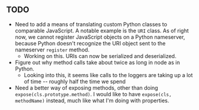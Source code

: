 ## TODO

- Need to add a means of translating custom Python classes to comparable
JavaScript. A notable example is the `URI` class. As of right now, we cannot
register JavaScript objects on a Python nameserver, because Python doesn't
recognize the URI object sent to the nameserver `register` method.
    - Working on this. URIs can now be serialized and deserialized.
- Figure out why method calls take about twice as long in node as in Python.
    - Looking into this, it seems like calls to the loggers are taking up a lot
    of time -- roughly half the time we spend
- Need a better way of exposing methods, other than doing
`expose(cls.prototype.method)`. I would like to have `expose(cls, methodName)`
instead, much like what I'm doing with properties.
